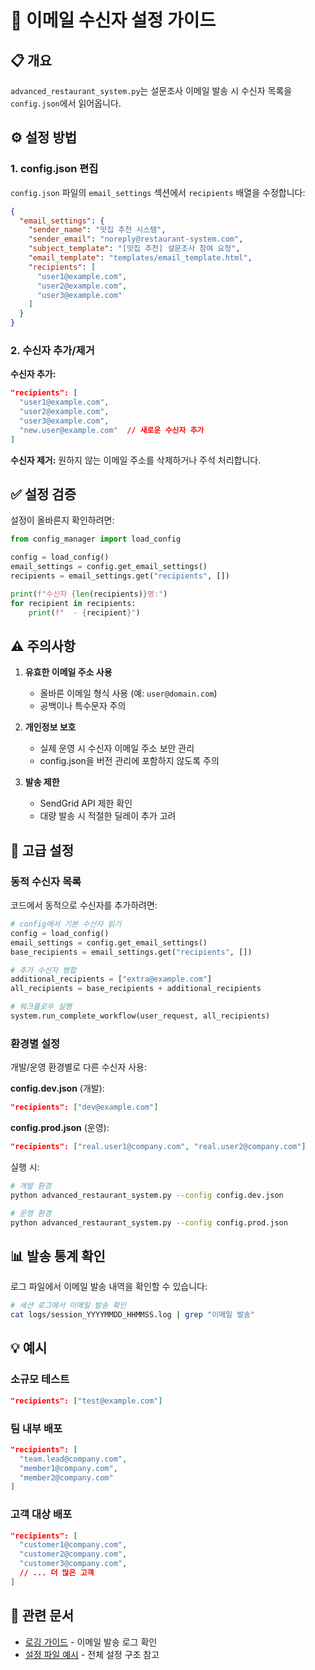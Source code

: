 # 📧 이메일 수신자 설정 가이드

## 📋 개요

`advanced_restaurant_system.py`는 설문조사 이메일 발송 시 수신자 목록을 `config.json`에서 읽어옵니다.

## ⚙️ 설정 방법

### 1. config.json 편집

`config.json` 파일의 `email_settings` 섹션에서 `recipients` 배열을 수정합니다:

```json
{
  "email_settings": {
    "sender_name": "맛집 추천 시스템",
    "sender_email": "noreply@restaurant-system.com",
    "subject_template": "[맛집 추천] 설문조사 참여 요청",
    "email_template": "templates/email_template.html",
    "recipients": [
      "user1@example.com",
      "user2@example.com",
      "user3@example.com"
    ]
  }
}
```

### 2. 수신자 추가/제거

**수신자 추가:**
```json
"recipients": [
  "user1@example.com",
  "user2@example.com",
  "user3@example.com",
  "new.user@example.com"  // 새로운 수신자 추가
]
```

**수신자 제거:**
원하지 않는 이메일 주소를 삭제하거나 주석 처리합니다.

## ✅ 설정 검증

설정이 올바른지 확인하려면:

```python
from config_manager import load_config

config = load_config()
email_settings = config.get_email_settings()
recipients = email_settings.get("recipients", [])

print(f"수신자 {len(recipients)}명:")
for recipient in recipients:
    print(f"  - {recipient}")
```

## ⚠️ 주의사항

1. **유효한 이메일 주소 사용**
   - 올바른 이메일 형식 사용 (예: `user@domain.com`)
   - 공백이나 특수문자 주의

2. **개인정보 보호**
   - 실제 운영 시 수신자 이메일 주소 보안 관리
   - config.json을 버전 관리에 포함하지 않도록 주의

3. **발송 제한**
   - SendGrid API 제한 확인
   - 대량 발송 시 적절한 딜레이 추가 고려

## 🔧 고급 설정

### 동적 수신자 목록

코드에서 동적으로 수신자를 추가하려면:

```python
# config에서 기본 수신자 읽기
config = load_config()
email_settings = config.get_email_settings()
base_recipients = email_settings.get("recipients", [])

# 추가 수신자 병합
additional_recipients = ["extra@example.com"]
all_recipients = base_recipients + additional_recipients

# 워크플로우 실행
system.run_complete_workflow(user_request, all_recipients)
```

### 환경별 설정

개발/운영 환경별로 다른 수신자 사용:

**config.dev.json** (개발):
```json
"recipients": ["dev@example.com"]
```

**config.prod.json** (운영):
```json
"recipients": ["real.user1@company.com", "real.user2@company.com"]
```

실행 시:
```bash
# 개발 환경
python advanced_restaurant_system.py --config config.dev.json

# 운영 환경
python advanced_restaurant_system.py --config config.prod.json
```

## 📊 발송 통계 확인

로그 파일에서 이메일 발송 내역을 확인할 수 있습니다:

```bash
# 세션 로그에서 이메일 발송 확인
cat logs/session_YYYYMMDD_HHMMSS.log | grep "이메일 발송"
```

## 💡 예시

### 소규모 테스트
```json
"recipients": ["test@example.com"]
```

### 팀 내부 배포
```json
"recipients": [
  "team.lead@company.com",
  "member1@company.com",
  "member2@company.com"
]
```

### 고객 대상 배포
```json
"recipients": [
  "customer1@company.com",
  "customer2@company.com",
  "customer3@company.com",
  // ... 더 많은 고객
]
```

## 🔗 관련 문서

- [로깅 가이드](LOGGING_GUIDE.md) - 이메일 발송 로그 확인
- [설정 파일 예시](config_example.json) - 전체 설정 구조 참고
